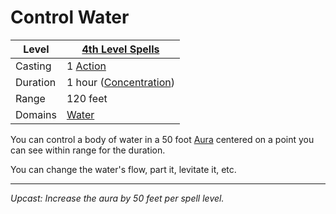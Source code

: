 # Control Water

| Level    | [4th Level Spells](4th%20Level%20Spells.md)                      |
| -------- | ---------------------------------------------------------------- |
| Casting  | 1 [Action](../../../../Game%20Procedures/Action.md)              |
| Duration | 1 hour ([Concentration](../../../Spellcasting/Concentration.md)) |
| Range    | 120 feet                                                         |
| Domains  | [Water](../../Spell%20Domains/Water.md)                       |

You can control a body of water in a 50 foot [Aura](../../Areas%20of%20Effect/Aura.md) centered on a point you can see within range for the duration.

You can change the water's flow, part it, levitate it, etc.

---
*Upcast: Increase the aura by 50 feet per spell level.*
